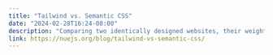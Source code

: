 ```yaml
---
title: "Tailwind vs. Semantic CSS"
date: "2024-02-28T16:24-08:00"
description: "Comparing two identically designed websites, their weight, amount of HTML and CSS, rendering speed, and best practices."
link: https://nuejs.org/blog/tailwind-vs-semantic-css/
---
```

